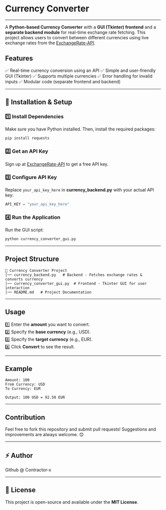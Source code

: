 # Currency Converter
---
A **Python-based Currency Converter** with a **GUI (Tkinter) frontend** and a **separate backend module** for real-time exchange rate fetching. This project allows users to convert between different currencies using live exchange rates from the [ExchangeRate-API](https://www.exchangerate-api.com/).

## Features
✅ Real-time currency conversion using an API
✅ Simple and user-friendly GUI (Tkinter)
✅ Supports multiple currencies
✅ Error handling for invalid inputs
✅ Modular code (separate frontend and backend)

---

## 🚀 Installation & Setup

### 1️⃣ Install Dependencies
Make sure you have Python installed. Then, install the required packages:
```sh
pip install requests
```

### 2️⃣ Get an API Key
Sign up at [ExchangeRate-API](https://www.exchangerate-api.com/) to get a free API key.

### 3️⃣ Configure API Key
Replace `your_api_key_here` in **currency_backend.py** with your actual API key:
```python
API_KEY = "your_api_key_here"
```

### 4️⃣ Run the Application
Run the GUI script:
```sh
python currency_converter_gui.py
```

---

## Project Structure
```
📁 Currency Converter Project
│── currency_backend.py   # Backend - Fetches exchange rates & converts currency
│── currency_converter_gui.py  # Frontend - Tkinter GUI for user interaction
│── README.md   # Project Documentation
```

---

## Usage
1️⃣ Enter the **amount** you want to convert.  
2️⃣ Specify the **base currency** (e.g., USD).  
3️⃣ Specify the **target currency** (e.g., EUR).  
4️⃣ Click **Convert** to see the result.  

---

## Example
```
Amount: 100
From Currency: USD
To Currency: EUR

Output: 100 USD = 92.50 EUR
```

---

##  Contribution
Feel free to fork this repository and submit pull requests! Suggestions and improvements are always welcome. 😊

---
<!-- 1234567890123456789  -->
## ⚡ Author
Github @ Contractor-x


---

## 📜 License
This project is open-source and available under the **MIT License**.

